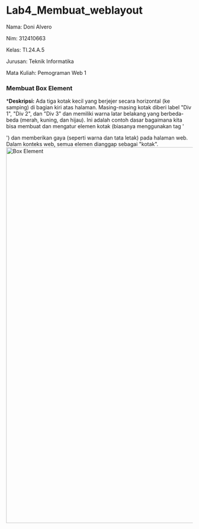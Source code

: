 # Lab4_Membuat_weblayout
Nama: Doni Alvero <p>
Nim: 312410663 <P>
Kelas: TI.24.A.5 <P>
Jurusan: Teknik Informatika <p>
Mata Kuliah: Pemograman Web 1 <p>

### Membuat Box Element
***Deskripsi:**
Ada tiga kotak kecil yang berjejer secara horizontal (ke samping) di bagian kiri atas halaman. Masing-masing kotak diberi label "Div 1", "Div 2", dan "Div 3" dan memiliki warna latar belakang yang berbeda-beda (merah, kuning, dan hijau). Ini adalah contoh dasar bagaimana kita bisa membuat dan mengatur elemen kotak (biasanya menggunakan tag '<div>') dan memberikan gaya (seperti warna dan tata letak) pada halaman web. Dalam konteks web, semua elemen dianggap sebagai "kotak".
<img width="1918" height="1013" alt="Box Element" src="https://github.com/user-attachments/assets/c372bf10-4629-4a79-91d6-cd2c64470fc8" />










